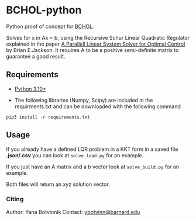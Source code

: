 # BCHOL-python

Python proof of concept for [BCHOL](https://github.com/A2R-Lab/BCHOL). 

Solves for x in Ax = b, using the Recursive Schur Linear Quadratic Regulator explained in the paper [A Parallell Linear System Solver for Optimal Control](https://bjack205.github.io/papers/rslqr.pdf) by Brian E.Jackson. It requires A to be a positive semi-definite matrix to guarantee a good result.

## Requirements
- [Python 3.10+](https://www.python.org/downloads/)


- The following libraries (Numpy, Scipy) are included in the requirments.txt and can be downloaded with the following command
```shell
pip3 install -r requirements.txt
```

## Usage

<!-- Add actual code lines for example! -->

If you already have a defined LQR problem in a KKT form in a saved file **.json/.csv** you can look at ```solve_load.py``` for an example.

If you just have an A matrix and a b vector look at  ```solve_build.py``` for an example.

Both files will return an xyz solution vector.

<!-- Ask Brian what are your preconditiones!
## Preconditoners 


This provides the following preconditoners

1. Identity: "0"
2. Jacobi (Diagonal): "J"
3. Block Jacobi (Block-diagonal): "BJ"
4. Symmetric Stair: "SS" 

While (1) and (2) only require the matrix A, (3) and (4) additional require the block_size (nx) to be passed in.
 -->


### Citing

Author: Yana Botvinnik
Contact: ybotvinn@barnard.edu

<!-- Finish the paper to be able to cite it!
To cite this work in your research, please use the following bibtex:
```

``` -->
